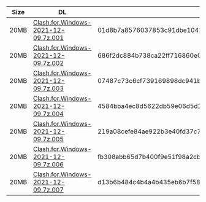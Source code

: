 |    Size   |     DL  | sha512sum |
|  ---  |  ---  |  ---  |
| 20MB | [Clash.for.Windows-2021-12-09.7z.001](https://cdn.jsdelivr.net/gh/appleians/cfw_intel@main/Clash.for.Windows-2021-12-09.7z.001) | 01d8b7a8576037853c91dbe1042f73b52733ea0f438454ca9e8158418238ada4fb491a277d844ec3c71c81b22f8e6042fde927aff5f07c4ec327e30c8f803afd |
| 20MB | [Clash.for.Windows-2021-12-09.7z.002](https://cdn.jsdelivr.net/gh/appleians/cfw_intel@main/Clash.for.Windows-2021-12-09.7z.002) | 686f2dc884b738ca22ff716860e09274097678effa02b30a091e25e852142b27e8bdc867ba237876203fb02a46291bbe04ad6d0cebd6f676510db772af914a60 |
| 20MB | [Clash.for.Windows-2021-12-09.7z.003](https://cdn.jsdelivr.net/gh/appleians/cfw_intel@main/Clash.for.Windows-2021-12-09.7z.003) | 07487c73c6cf739169898dc941b591b4783897f3a4789fa4cbb23ceb0baa987dca5d7c2e7b726fb35e15253302727c90059bad4b9492d1b8057ff4849b8b94e8 |
| 20MB | [Clash.for.Windows-2021-12-09.7z.004](https://cdn.jsdelivr.net/gh/appleians/cfw_intel@main/Clash.for.Windows-2021-12-09.7z.004) | 4584bba4ec8d5622db59e06d5d18f573f28f9b1a24970d974bfc3785fb8bfeb9fd8d5ca7c86bda39e4a0a9445620407d7074153d2cc843f6585d09a88f31707f |
| 20MB | [Clash.for.Windows-2021-12-09.7z.005](https://cdn.jsdelivr.net/gh/appleians/cfw_intel@main/Clash.for.Windows-2021-12-09.7z.005) | 219a08cefe84ae922b3e40fd37c79b8f57437622ef71de6dddb04827c3d1af294f2d027bbab76a1fe33d3b3970ab9fa13de6f5bcfff0ec276c994ac3e2493301 |
| 20MB | [Clash.for.Windows-2021-12-09.7z.006](https://cdn.jsdelivr.net/gh/appleians/cfw_intel@main/Clash.for.Windows-2021-12-09.7z.006) | fb308abb65d7b400f9e51f98a2cb5cce85f0e21352fdd565b2c8f22bfe3dc2bf5063d3507423267ee15ebc59df798186fe6ac3180612d737aa28bb2755b72800 |
| 20MB | [Clash.for.Windows-2021-12-09.7z.007](https://cdn.jsdelivr.net/gh/appleians/cfw_intel@main/Clash.for.Windows-2021-12-09.7z.007) | d13b6b484c4b4a4b435eb6b7f58d915e505c2889289f51dbc652934d3b502010a65596221083689e8cdd083873df29a6932c543d7f49eae0108930a7eb4235de |
